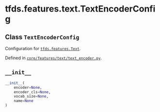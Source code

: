 <div itemscope itemtype="http://developers.google.com/ReferenceObject">
<meta itemprop="name" content="tfds.features.text.TextEncoderConfig" />
<meta itemprop="path" content="Stable" />
<meta itemprop="property" content="__init__"/>
</div>

# tfds.features.text.TextEncoderConfig

## Class `TextEncoderConfig`

Configuration for
<a href="../../../tfds/features/Text.md"><code>tfds.features.Text</code></a>.

Defined in [`core/features/text/text_encoder.py`](https://github.com/tensorflow/datasets/tree/master/tensorflow_datasets/core/features/text/text_encoder.py).

<!-- Placeholder for "Used in" -->


<h2 id="__init__"><code>__init__</code></h2>

``` python
__init__(
    encoder=None,
    encoder_cls=None,
    vocab_size=None,
    name=None
)
```





